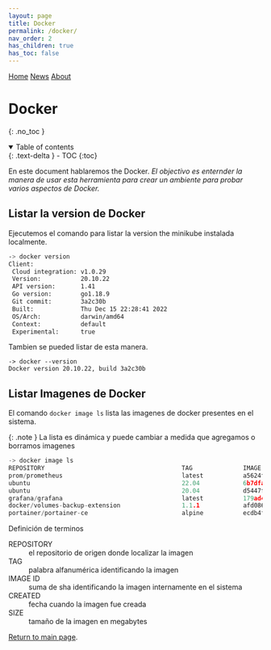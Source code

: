 ```yaml
---
layout: page
title: Docker
permalink: /docker/
nav_order: 2
has_children: true
has_toc: false
---
```


[comment]: # (Adds topnav bar above the main image)
<div class="topnav">
 <a class="active" href="../index">Home</a>
 <a href="#news">News</a>
 <a href="../about">About</a>
</div> 

# Docker
{: .no_toc }

<details open markdown="block">
  <summary>
    Table of contents
  </summary>
  {: .text-delta }
- TOC
{:toc}
</details>

En este document hablaremos the Docker.
_El objectivo es enternder la manera de usar esta herramienta para crear un ambiente para probar varios aspectos de Docker._

## Listar la version de Docker 

Ejecutemos el comando para listar la version the minikube instalada localmente.

```bash
-> docker version
Client:
 Cloud integration: v1.0.29
 Version:           20.10.22
 API version:       1.41
 Go version:        go1.18.9
 Git commit:        3a2c30b
 Built:             Thu Dec 15 22:28:41 2022
 OS/Arch:           darwin/amd64
 Context:           default
 Experimental:      true
```

Tambien se pueded listar de esta manera.
```
-> docker --version
Docker version 20.10.22, build 3a2c30b
```

## Listar Imagenes de Docker

El comando `docker image ls` lista las imagenes de docker presentes en el sistema.

{: .note }
La lista es dinámica y puede cambiar a medida que agregamos o borramos imagenes

```c
-> docker image ls
REPOSITORY                                      TAG              IMAGE ID       CREATED         SIZE
prom/prometheus                                 latest           a5624f16ebec   2 months ago    223MB
ubuntu                                          22.04            6b7dfa7e8fdb   2 months ago    77.8MB
ubuntu                                          20.04            d5447fc01ae6   2 months ago    72.8MB
grafana/grafana                                 latest           179ad45e2c74   2 months ago    315MB
docker/volumes-backup-extension                 1.1.1            afd08623b0ee   2 months ago    118MB
portainer/portainer-ce                          alpine           ecdb4fbad999   3 months ago    292MB
```

Definición de terminos

<div class="code-example" markdown="1">
<dl>
<dt>REPOSITORY</dt>
<dd>el repositorio de origen donde localizar la imagen</dd>
<dt>TAG</dt>
<dd>palabra alfanumérica identificando la imagen</dd>
<dt>IMAGE ID</dt>
<dd>suma de sha identificando la imagen internamente en el sistema</dd>
<dt>CREATED</dt>
<dd>fecha cuando la imagen fue creada</dd>
<dt>SIZE</dt>
<dd>tamaño de la imagen en megabytes</dd>
</dl>
</div>

[Return to main page]({{site.baseurl}}/).